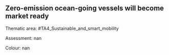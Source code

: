 ## Zero-emission ocean-going vessels will become market ready

Thematic area: #TA4_Sustainable_and_smart_mobility

Assessment: nan

Colour: nan